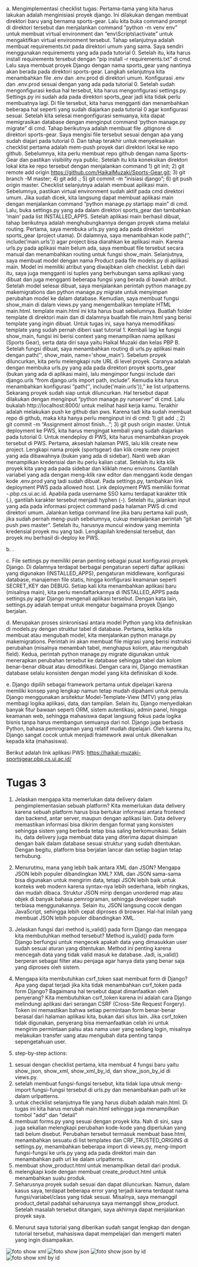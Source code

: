 a.	Mengimplementasi checklist tugas:
    Pertama-tama yang kita harus lakukan adalah menginisiasi proyek django. Ini dilakukan dengan membuat direktori baru yang bernama sports-gear. Lalu kita buka command prompt di direktori tersebut dan menjalankan command “python -m venv env” untuk membuat virtual environment dan “env\Scripts\activate” untuk mengaktifkan virtual environment tersebut. 
    Tahap selanjutnya adalah membuat requirements.txt pada direktori umum yang sama. Saya sendiri menggunakan requirements yang ada pada tutorial 0. Setelah itu, kita harus install requirements tersebut dengan “pip install -r requirements.txt” di cmd. Lalu saya membuat proyek Django dengan nama sports_gear yang nantinya akan berada pada direktori sports-gear.
    Langkah selanjutnya kita menambahkan file .env dan .env.prod di direktori umum. Konfigurasi .env dan .env.prod sesuai dengan yang ada pada tutorial 0. Setelah sudah mengonfigurasi kedua hal tersebut, kita harus mengonfigurasi settings.py. Settings.py ini sudah ada pada direktori sports_gear jadi kita tidak perlu membuatnya lagi. Di file tersebut, kita harus mengganti dan menambahkan beberapa hal seperti yang sudah diajarkan pada tutorial 0 agar konfigurasi sesuai. Setelah kita selesai mengonfigurasi semuanya, kita dapat memigrasikan database dengan menginput command ‘python manage.py migrate” di cmd.
    Tahap berikutnya adalah membuat file .gitignore di direktori sports-gear. Saya mengisi file tersebut sesuai dengan apa yang sudah diajari pada tutorial 0. Dan tahap terakhir untuk menyelesaikan checklist pertama adalah mem-push proyek dari direktori lokal ke repo github. Sebelumnya, kita perlu membuat repo github dengan nama Sports-Gear dan pastikan visibility nya public. Setelah itu kita koneksikan direktori lokal kita ke repo tersebut dengan menjalankan command 1) git init; 2) git remote add origin https://github.com/HaikalMuzaki/Sports-Gear.git; 3) git branch -M master; 4) git add .; 5) git commit -m “inisiasi django”; 6) git push origin master.
    Checklist selanjutnya adalah membuat aplikasi main. Sebelumnya, pastikan virtual environment sudah aktif pada cmd direktori umum. Jika sudah dicek, kita langsung dapat membuat aplikasi main dengan menjalankan command “python manage.py startapp main” di cmd. Lalu, buka settings.py yang ada dalam direktori sports_gear dan tambahkan ‘main’ pada list INSTALLED_APPS.
    Setelah aplikasi main berhasil dibuat, tahap berikutnya adalah menghubungkannya dengan proyek utama melalui routing. Pertama, saya membuka urls.py yang ada pada direktori sports_gear (project utama). Di dalamnya, saya menambahkan kode path('', include('main.urls')) agar project bisa diarahkan ke aplikasi main. Karena urls.py pada aplikasi main belum ada, saya membuat file tersebut secara manual dan menambahkan routing untuk fungsi show_main.
    Selanjutnya, saya membuat model dengan nama Product pada file models.py di aplikasi main. Model ini memiliki atribut yang diwajibkan oleh checklist. Lebih dari itu, saya juga mengganti isi tuples yang berhubungan sama aplikasi yang dibuat dan juga mengganti beberapa fungsi yang berada di bawah atribut. Setelah model selesai dibuat, saya menjalankan perintah python manage.py makemigrations dan python manage.py migrate untuk menyimpan perubahan model ke dalam database.
    Kemudian, saya membuat fungsi show_main di dalam views.py yang mengembalikan template HTML main.html. template main.html ini kita harus buat sebelumnya. Buatlah folder template di direktori main dan di dalamnya buatlah file main.html yang berisi template yang ingin dibuat. Untuk tugas ini, saya hanya memodifikasi template yang sudah pernah diberi saat tutorial 1. Kembali lagi ke fungsi show_main, fungsi ini berisi context yang menampilkan nama aplikasi (Sports Gear), serta data diri saya yaitu Haikal Muzaki dan kelas PBP B. Setelah fungsi dibuat, saya menambahkan routing di urls.py aplikasi main dengan path('', show_main, name='show_main').
    Sebelum proyek diluncurkan, kita perlu melengkapi rute URL di level proyek. Caranya adalah dengan membuka urls.py yang ada pada direktori proyek sports_gear (bukan yang ada di aplikasi main), lalu mengimpor fungsi include dari django.urls “from django.urls import path, include”. Kemudia kita harus menambahkan konfigurasi “path('', include('main.urls')),” ke list urlpatterns.
    Sekarang proyek sudah siap untuk diluncurkan. Hal tersebut dapat dilakukan dengan menginput “python manage.py runserver” di cmd. Lalu bukalah  http://localhost:8000/ untuk melihat hasil kerja kamu.
    Terakhir adalah melakukan push ke github dan pws. Karena tadi kita sudah membuat repo di github, maka kita hanya perlu menginput ini di cmd: 1) git add .; 2) git commit -m “Assignment almost finish...”; 3) git push origin master. Untuk deployment ke PWS, kita harus mengingat kembali yang sudah diajarkan pada tutorial 0.
    Untuk mendeploy di PWS, kita harus menambahkan proyek tersebut di PWS. Pertama, akseslah halaman PWS, lalu klik create new project. Lengkapi nama projek (sportsgear) dan klik create new project yang ada dibawahnya (bukan yang ada di sidebar). Nanti web akan menampilkan kredensial dan itu perlu kalian catat. Setelah itu kita klik proyek kita yang ada pada sidebar dan kliklah menu environs. Gantilah variabel yang ada dengan meng-klik raw editor dan mengganti kode dengan kode .env.prod yang tadi sudah dibuat. Pada settings.py, tambahkan link deployment PWS pada allowed host. Link deployment PWS memiliki format <username-sso>-<nama proyek>.pbp.cs.ui.ac.id. Apabila pada username SSO kamu terdapat karakter titik (.), gantilah karakter tersebut menjadi hyphen (-). Setelah itu, jalankan input yang ada pada informasi project command pada halaman PWS di cmd direktori umum. Jalankan ketiga command line jika baru pertama kali push, jika sudah pernah meng-push sebelumnya, cukup menjalankan perintah “git push pws master”. Setelah itu, harusnya muncul window yang meminta kredensial proyek mu yang tadi. Lengkapilah kredensial tersebut, dan proyek mu berhasil di-deploy ke PWS. 

b.	.

c.	File settings.py memiliki peran penting sebagai pusat konfigurasi proyek Django. Di dalamnya terdapat berbagai pengaturan seperti daftar aplikasi yang digunakan (INSTALLED_APPS), pengaturan middleware, konfigurasi database, manajemen file statis, hingga konfigurasi keamanan seperti SECRET_KEY dan DEBUG. Setiap kali kita menambahkan aplikasi baru (misalnya main), kita perlu mendaftarkannya di INSTALLED_APPS pada settings.py agar Django mengenali aplikasi tersebut. Dengan kata lain, settings.py adalah tempat untuk mengatur bagaimana proyek Django berjalan.

d.	Merupakan proses sinkronisasi antara model Python yang kita definisikan di models.py dengan struktur tabel di database. Pertama, ketika kita membuat atau mengubah model, kita menjalankan python manage.py makemigrations. Perintah ini akan membuat file migrasi yang berisi instruksi perubahan (misalnya menambah tabel, menghapus kolom, atau mengubah field). Kedua, perintah python manage.py migrate digunakan untuk menerapkan perubahan tersebut ke database sehingga tabel dan kolom benar-benar dibuat atau dimodifikasi. Dengan cara ini, Django memastikan database selalu konsisten dengan model yang kita definisikan di kode.

e.	Django dipilih sebagai framework pertama untuk dipelajari karena memiliki konsep yang lengkap namun tetap mudah dipahami untuk pemula. Django menggunakan arsitektur Model-Template-View (MTV) yang jelas membagi logika aplikasi, data, dan tampilan. Selain itu, Django menyediakan banyak fitur bawaan seperti ORM, sistem autentikasi, admin panel, hingga keamanan web, sehingga mahasiswa dapat langsung fokus pada logika bisnis tanpa harus membangun semuanya dari nol. Django juga berbasis Python, bahasa pemrograman yang relatif mudah dipelajari. Oleh karena itu, Django sangat cocok untuk menjadi framework awal untuk dikenalkan kepada kita (mahasiswa).

Berikut adalah link aplikasi PWS: https://haikal-muzaki-sportsgear.pbp.cs.ui.ac.id/



# Tugas 3

1. Jelaskan mengapa kita memerlukan data delivery dalam pengimplementasian sebuah platform?
Kita memerlukan data delivery karena sebuah platform harus bisa bertukar informasi antara frontend dan backend, antar server, maupun dengan aplikasi lain. Data delivery memastikan informasi bisa dikirim dengan format yang konsisten sehingga sistem yang berbeda tetap bisa saling berkomunikasi. Selain itu, data delivery juga membuat data yang diterima dapat disimpan dengan baik dalam database sesuai struktur yang sudah ditentukan. Dengan begitu, platform bisa berjalan lancar dan setiap bagian tetap terhubung.

2. Menurutmu, mana yang lebih baik antara XML dan JSON? Mengapa JSON lebih populer dibandingkan XML?
XML dan JSON sama-sama bisa digunakan untuk mengirim data, tetapi JSON lebih baik untuk konteks web modern karena syntax-nya lebih sederhana, lebih ringkas, dan mudah dibaca. Struktur JSON mirip dengan unordered map atau objek di banyak bahasa pemrograman, sehingga developer sudah terbiasa menggunakannya. Selain itu, JSON langsung cocok dengan JavaScript, sehingga lebih cepat diproses di browser. Hal-hal inilah yang membuat JSON lebih populer dibandingkan XML.

3. Jelaskan fungsi dari method is_valid() pada form Django dan mengapa kita membutuhkan method tersebut?
Method is_valid() pada form Django berfungsi untuk mengecek apakah data yang dimasukkan user sudah sesuai aturan yang ditentukan. Method ini penting karena mencegah data yang tidak valid masuk ke database. Jadi, is_valid() berperan sebagai filter atau penjaga agar hanya data yang benar saja yang diproses oleh sistem.

4. Mengapa kita membutuhkan csrf_token saat membuat form di Django? Apa yang dapat terjadi jika kita tidak menambahkan csrf_token pada form Django? Bagaimana hal tersebut dapat dimanfaatkan oleh penyerang?
Kita membutuhkan csrf_token karena ini adalah cara Django melindungi aplikasi dari serangan CSRF (Cross-Site Request Forgery). Token ini memastikan bahwa setiap permintaan form benar-benar berasal dari halaman aplikasi kita, bukan dari situs lain. Jika csrf_token tidak digunakan, penyerang bisa memanfaatkan celah ini untuk mengirim permintaan palsu atas nama user yang sedang login, misalnya melakukan transfer uang atau mengubah data penting tanpa sepengetahuan user.

5. step-by-step actions:
1) sesuai dengan checklist pertama, kita membuat 4 fungsi baru yaitu show_json, show_xml, show_xml_by_id, dan show_json_by_id di views.py.
2) setelah membuat fungsi-fungsi tersebut, kita tidak lupa utnuk meng-import fungsi-fungsi tersebut di urls.py dan menambahkan path url ke dalam urlpatterns.
3) untuk checklist selanjutnya file yang harus diubah adalah main.html. Di tugas ini kita harus merubah main.html sehingga juga menampilkan tombol "add" dan "detail"
4) membuat forms.py yang sesuai dengan proyek kita. Nah di sini, saya juga sekalian melengkapi perubahan kode-kode yang diperlukan yang tadi belum disebut. Perubahan tersebut termasuk membuat base.html, menambahkan sesuatu di list templates dan CRF_TRUSTED_ORIGINS di settings.py, menambahkan beberapa import di views.py, meng-import fungsi-fungsi ke urls.py yang ada pada direktori main dan menambahkan path url ke dalam urlpatterns.
5) membuat show_product.html untuk menampilkan detail dari produk.
6) melengkapi kode dengan membuat create_product.html untuk menambahkan suatu produk.
7) Seharusnya proyek sudah sesuai dan dapat diluncurkan. Namun, dalam kasus saya, terdapat beberapa error yang terjadi karena terdapat nama fungsi/variabel/class yang tidak sesuai. Misalnya, saya memanggil product_detail padahal seharusnya saya memanggil show_product. Setelah masalah tersebut ditangani, saya akhirnya dapat menjalankan proyek saya.

6. Menurut saya tutorial yang diberikan sudah sangat lengkap dan dengan tutorial tersebut, mahasiswa dapat mempelajari dan mengerti materi yang ingin disampaikan. 

![foto show xml](./gambar_tugas3/Screenshot%20(119).png)
![foto show json](./gambar_tugas3/Screenshot%20(120).png)
![foto show json by id](./gambar_tugas3/Screenshot%20(121).png)
![foto show xml by id](./gambar_tugas3/Screenshot%20(122).png)